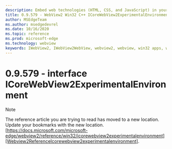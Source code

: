 ```yaml
---
description: Embed web technologies (HTML, CSS, and JavaScript) in your native applications with the Microsoft Edge WebView2 control
title: 0.9.579 - WebView2 Win32 C++ ICoreWebView2ExperimentalEnvironment
author: MSEdgeTeam
ms.author: msedgedevrel
ms.date: 10/16/2020
ms.topic: reference
ms.prod: microsoft-edge
ms.technology: webview
keywords: IWebView2, IWebView2WebView, webview2, webview, win32 apps, win32, edge, ICoreWebView2, ICoreWebView2Controller, browser control, edge html, ICoreWebView2ExperimentalEnvironment
---
```


# 0.9.579 - interface ICoreWebView2ExperimentalEnvironment 

> [!NOTE]
> The reference article you are trying to read has moved to a new location.  
> Update your bookmarks with the new location.  
> [https://docs.microsoft.com/microsoft-edge/webview2/reference/win32/icorewebview2experimentalenvironment][Webview2ReferenceIcorewebview2experimentalenvironment].  

[Webview2ReferenceIcorewebview2experimentalenvironment]: /microsoft-edge/webview2/reference/win32/icorewebview2experimentalenvironment "interface ICoreWebView2ExperimentalEnvironment | Microsoft Docs"
